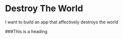 # Destroy The World
I want to build an app that affectively destroys the world

###This is a heading
